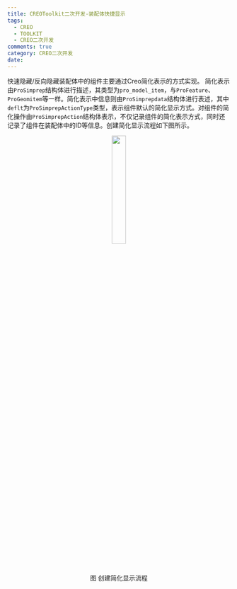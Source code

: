```yaml
---
title: CREOToolkit二次开发-装配体快捷显示
tags:
  - CREO
  - TOOLKIT
  - CREO二次开发
comments: true
category: CREO二次开发
date:
---
```


快速隐藏/反向隐藏装配体中的组件主要通过Creo简化表示的方式实现。
简化表示由`ProSimprep`结构体进行描述，其类型为`pro_model_item`，与`ProFeature`、`ProGeomitem`等一样。简化表示中信息则由`ProSimprepdata`结构体进行表述，其中`deflt`为`ProSimprepActionType`类型，表示组件默认的简化显示方式。对组件的简化操作由`ProSimprepAction`结构体表示，不仅记录组件的简化表示方式，同时还记录了组件在装配体中的ID等信息。创建简化显示流程如下图所示。

<div align="center">
    <img src="/img/proe/kjxs.png" style="width:25%" align="center"/>
    <p>图 创建简化显示流程</p>
</div>

